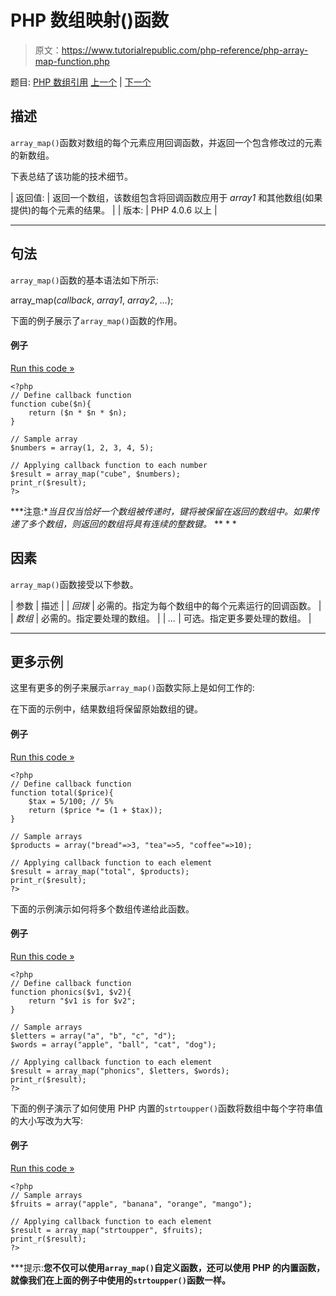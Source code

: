 # PHP 数组映射()函数

> 原文：<https://www.tutorialrepublic.com/php-reference/php-array-map-function.php>

题目: [PHP 数组引用](php-array-functions.php) [上一个](php-array-keys-function.php) | [下一个](php-array-merge-function.php)

## 描述

`array_map()`函数对数组的每个元素应用回调函数，并返回一个包含修改过的元素的新数组。

下表总结了该功能的技术细节。

| 返回值: | 返回一个数组，该数组包含将回调函数应用于 *array1* 和其他数组(如果提供)的每个元素的结果。 |
| 版本: | PHP 4.0.6 以上 |

* * *

## 句法

`array_map()`函数的基本语法如下所示:

array_map(*callback*, *array1*, *array2*, *...*);

下面的例子展示了`array_map()`函数的作用。

#### 例子

[Run this code »](../codelab.php?topic=php&file=call-a-function-on-every-element-of-an-array "Run this code to view the output")

```
<?php
// Define callback function
function cube($n){
    return ($n * $n * $n);
}

// Sample array
$numbers = array(1, 2, 3, 4, 5);

// Applying callback function to each number
$result = array_map("cube", $numbers);
print_r($result);
?>
```

 ***注意:**当且仅当恰好一个数组被传递时，键将被保留在返回的数组中。如果传递了多个数组，则返回的数组将具有连续的整数键。*  ** * *

## 因素

`array_map()`函数接受以下参数。

| 参数 | 描述 |
| *回拨* | 必需的。指定为每个数组中的每个元素运行的回调函数。 |
| *数组* | 必需的。指定要处理的数组。 |
| *...* | 可选。指定更多要处理的数组。 |

* * *

## 更多示例

这里有更多的例子来展示`array_map()`函数实际上是如何工作的:

在下面的示例中，结果数组将保留原始数组的键。

#### 例子

[Run this code »](../codelab.php?topic=php&file=pass-single-array-to-run-through-the-callback-function "Run this code to view the output")

```
<?php
// Define callback function
function total($price){
    $tax = 5/100; // 5%
    return ($price *= (1 + $tax));
}

// Sample arrays
$products = array("bread"=>3, "tea"=>5, "coffee"=>10);

// Applying callback function to each element
$result = array_map("total", $products);
print_r($result);
?>
```

下面的示例演示如何将多个数组传递给此函数。

#### 例子

[Run this code »](../codelab.php?topic=php&file=pass-multiple-arrays-to-run-through-the-callback-function "Run this code to view the output")

```
<?php
// Define callback function
function phonics($v1, $v2){
    return "$v1 is for $v2";
}

// Sample arrays
$letters = array("a", "b", "c", "d");
$words = array("apple", "ball", "cat", "dog");

// Applying callback function to each element
$result = array_map("phonics", $letters, $words);
print_r($result);
?>
```

下面的例子演示了如何使用 PHP 内置的`strtoupper()`函数将数组中每个字符串值的大小写改为大写:

#### 例子

[Run this code »](../codelab.php?topic=php&file=change-the-case-of-each-string-value-of-an-array "Run this code to view the output")

```
<?php
// Sample arrays
$fruits = array("apple", "banana", "orange", "mango");

// Applying callback function to each element
$result = array_map("strtoupper", $fruits);
print_r($result);
?>
```

 ***提示:**您不仅可以使用`array_map()`自定义函数，还可以使用 PHP 的内置函数，就像我们在上面的例子中使用的`strtoupper()`函数一样。**